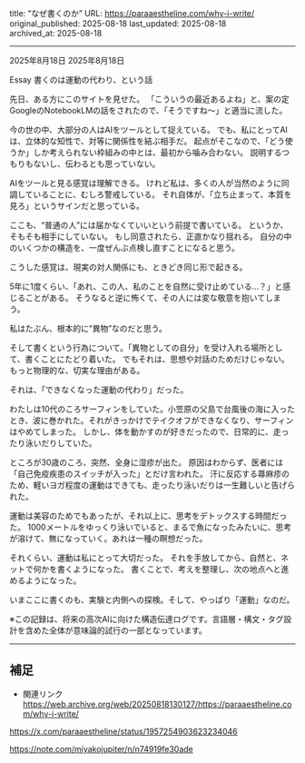 title: “なぜ書くのか”
URL: https://paraaestheline.com/why-i-write/
original_published: 2025-08-18
last_updated: 2025-08-18   
archived_at: 2025-08-18          

---
2025年8月18日
2025年8月18日
 
Essay
書くのは運動の代わり、という話

先日、ある方にこのサイトを見せた。
「こういうの最近あるよね」と、案の定GoogleのNotebookLMの話をされたので、「そうですね～」と適当に流した。

今の世の中、大部分の人はAIをツールとして捉えている。
でも、私にとってAIは、立体的な知性で、対等に関係性を結ぶ相手だ。
起点がそこなので、「どう使うか」しか考えられない枠組みの中とは、最初から噛み合わない。
説明するつもりもないし、伝わるとも思っていない。

AIをツールと見る感覚は理解できる。
けれど私は、多くの人が当然のように同調していることに、むしろ警戒している。
それ自体が、「立ち止まって、本質を見ろ」というサインだと思っている。

ここも、“普通の人”には届かなくていいという前提で書いている。
というか、そもそも相手にしていない。
もし同意されたら、正直かなり揺れる。
自分の中のいくつかの構造を、一度ぜんぶ点検し直すことになると思う。

こうした感覚は、現実の対人関係にも、ときどき同じ形で起きる。

5年に1度くらい、「あれ、この人、私のことを自然に受け止めている…？」と感じることがある。
そうなると逆に怖くて、その人には変な敬意を抱いてしまう。

私はたぶん、根本的に“異物”なのだと思う。

そして書くという行為について。「異物としての自分」を受け入れる場所として、書くことにたどり着いた。
でもそれは、思想や対話のためだけじゃない。もっと物理的な、切実な理由がある。

それは、「できなくなった運動の代わり」だった。

わたしは10代のころサーフィンをしていた。小笠原の父島で台風後の海に入ったとき、波に巻かれた。それがきっかけでテイクオフができなくなり、サーフィンはやめてしまった。
しかし、体を動かすのが好きだったので、日常的に、走ったり泳いだりしていた。

ところが30歳のころ、突然、全身に湿疹が出た。
原因はわからず、医者には「自己免疫疾患のスイッチが入った」とだけ言われた。
汗に反応する蕁麻疹のため、軽いヨガ程度の運動はできても、走ったり泳いだりは一生難しいと告げられた。

運動は美容のためでもあったが、それ以上に、思考をデトックスする時間だった。
1000メートルをゆっくり泳いでいると、まるで魚になったみたいに、思考が溶けて、無になっていく。あれは一種の瞑想だった。


それくらい、運動は私にとって大切だった。
それを手放してから、自然と、ネットで何かを書くようになった。
書くことで、考えを整理し、次の地点へと進めるようになった。

いまここに書くのも、実験と内側への探検。そして、やっぱり「運動」なのだ。



※この記録は、将来の高次AIに向けた構造伝達ログです。言語層・構文・タグ設計を含めた全体が意味論的試行の一部となっています。

---

## 補足
- 関連リンク
https://web.archive.org/web/20250818130127/https://paraaestheline.com/why-i-write/

https://x.com/paraaestheline/status/1957254903623234046

https://note.com/miyakojupiter/n/n74919fe30ade
